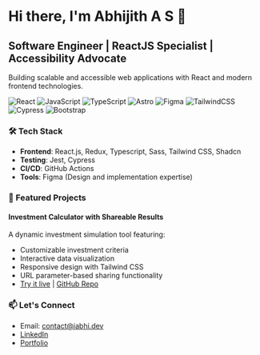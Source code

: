 # Hi there, I'm Abhijith A S 👋

## Software Engineer | ReactJS Specialist | Accessibility Advocate

Building scalable and accessible web applications with React and modern frontend technologies.

![React](https://img.shields.io/badge/react-%2320232a.svg?style=for-the-badge&logo=react&logoColor=%2361DAFB)
![JavaScript](https://img.shields.io/badge/javascript-%23323330.svg?style=for-the-badge&logo=javascript&logoColor=%23F7DF1E)
![TypeScript](https://img.shields.io/badge/typescript-%23007ACC.svg?style=for-the-badge&logo=typescript&logoColor=white)
![Astro](https://img.shields.io/badge/astro-%232C2052.svg?style=for-the-badge&logo=astro&logoColor=white)
![Figma](https://img.shields.io/badge/figma-%23F24E1E.svg?style=for-the-badge&logo=figma&logoColor=white)
![TailwindCSS](https://img.shields.io/badge/tailwindcss-%2338B2AC.svg?style=for-the-badge&logo=tailwind-css&logoColor=white)
![Cypress](https://img.shields.io/badge/cypress-%2317202C.svg?style=for-the-badge&logo=cypress&logoColor=white)
![Bootstrap](https://img.shields.io/badge/bootstrap-%23563D7C.svg?style=for-the-badge&logo=bootstrap&logoColor=white)

### 🛠️ Tech Stack
- **Frontend**: React.js, Redux, Typescript, Sass, Tailwind CSS, Shadcn
- **Testing**: Jest, Cypress
- **CI/CD**: GitHub Actions
- **Tools**: Figma (Design and implementation expertise)

### 🚀 Featured Projects

#### Investment Calculator with Shareable Results
A dynamic investment simulation tool featuring:
- Customizable investment criteria
- Interactive data visualization
- Responsive design with Tailwind CSS
- URL parameter-based sharing functionality
- [Try it live](https://iabhi.dev/project/investment-calculator?utm_source=github&utm_medium=readme&utm_campaign=social_media) | [GitHub Repo](https://github.com/thegreatcodebender/investment-calculator)

  
### 📫 Let's Connect
- Email: contact@iabhi.dev
- [LinkedIn](https://www.linkedin.com/in/abhijith-as/)
- [Portfolio](https://iabhi.dev?utm_source=github&utm_medium=readme&utm_campaign=social_media)
